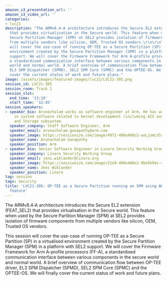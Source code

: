```yaml
---
amazon_s3_presentation_url: ''
amazon_s3_video_url: ''
categories:
- lvc21
description: "The ARMv8.4‑A architecture introduces the Secure EL2 extension (FEAT_SEL2)
  that provides virtualisation in the Secure world. This feature when used by the
  Secure Partition Manager (SPM) at SEL2 provides isolation of firmware components
  from multiple vendors like silicon, OEM, Trusted OS vendors.\r\n\r\nThis session
  will cover the use-case of running OP-TEE as a Secure Partition (SP) in a virtualised
  environment created by the Secure Partition Manager (SPM) in a platform with SEL2
  support. We will cover the Firmware Framework for Arm A-profile processors (FF-A),
  a standardised communication interface between various components in the secure
  world and normal world. A brief overview of communication flow between OP-TEE driver,
  EL3 SPM Dispatcher (SPMD), SEL2 SPM Core (SPMC) and the OPTEE-OS. We will finally
  cover the current status of work and future plans."
image: /assets/images/featured-images/lvc21/LVC21-305.png
session_id: LVC21-305
session_room: Track 2
session_slot:
  end_time: '13:10'
  start_time: '12:45'
session_speakers:
- speaker_bio: Arunachalam works as software engineer at Arm. He has work experience
    in system software related to kernel development (including AIX and Linux), Virtualization
    and Storage subsystem.
  speaker_company: Staff Software Engineer, Arm
  speaker_email: arunachalam.ganapathy@arm.com
  speaker_image: https://sessionize.com/image/4972-400o400o2-aoLjumLV5rqNsQNZYBcC6t.jpg
  speaker_name: Arunachalam Ganapathy
  speaker_position: Arm
- speaker_bio: Senior Software Engineer in Linaro Security Working Group
  speaker_company: Linaro Security Working Group
  speaker_email: jens.wiklander@linaro.org
  speaker_image: https://sessionize.com/image/21e9-400o400o2-9be5b94c-4e39-456b-812a-62a89839cce8.jpg
  speaker_name: Jens Wiklander
  speaker_position: Linaro
tag: session
tags: Security
title: 'LVC21-305: OP-TEE as a Secure Partition running on SPM using ARMv8.4-A SEL2
  feature'
---
```


The ARMv8.4‑A architecture introduces the Secure EL2 extension (FEAT_SEL2) that provides virtualisation in the Secure world. This feature when used by the Secure Partition Manager (SPM) at SEL2 provides isolation of firmware components from multiple vendors like silicon, OEM, Trusted OS vendors.

This session will cover the use-case of running OP-TEE as a Secure Partition (SP) in a virtualised environment created by the Secure Partition Manager (SPM) in a platform with SEL2 support. We will cover the Firmware Framework for Arm A-profile processors (FF-A), a standardised communication interface between various components in the secure world and normal world. A brief overview of communication flow between OP-TEE driver, EL3 SPM Dispatcher (SPMD), SEL2 SPM Core (SPMC) and the OPTEE-OS. We will finally cover the current status of work and future plans.